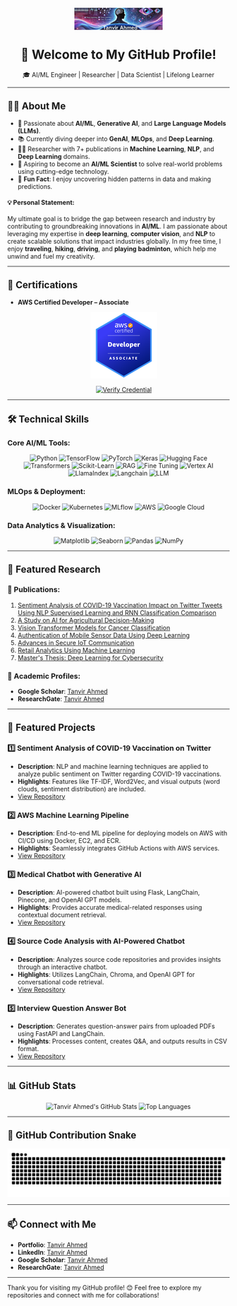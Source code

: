 <p align="center" style="height: 50px; overflow: hidden;">
  <img src="https://github.com/tanvircs/tanvircs/raw/main/banner.png" alt="Tanvir Ahmed GitHub Banner" style="height: 100%; object-fit: cover;">
</p>

<h1 align="center">👋 Welcome to My GitHub Profile!</h1>

<p align="center">
  🎓 AI/ML Engineer | Researcher | Data Scientist | Lifelong Learner
</p>

---

## 👨‍💻 About Me
- 🧠 Passionate about **AI/ML**, **Generative AI**, and **Large Language Models (LLMs)**.
- 📚 Currently diving deeper into **GenAI**, **MLOps**, and **Deep Learning**.
- 🧑‍🔬 Researcher with 7+ publications in **Machine Learning**, **NLP**, and **Deep Learning** domains.
- 🎯 Aspiring to become an **AI/ML Scientist** to solve real-world problems using cutting-edge technology.
- 🌟 **Fun Fact**: I enjoy uncovering hidden patterns in data and making predictions.

#### 💡 Personal Statement:
My ultimate goal is to bridge the gap between research and industry by contributing to groundbreaking innovations in **AI/ML**. I am passionate about leveraging my expertise in **deep learning**, **computer vision**, and **NLP** to create scalable solutions that impact industries globally. In my free time, I enjoy **traveling**, **hiking**, **driving**, and **playing badminton**, which help me unwind and fuel my creativity.

---

## 🔖 Certifications
- **AWS Certified Developer – Associate**  
   <p align="center">
    <img src="https://github.com/tanvircs/tanvircs/raw/main/aws.png" alt="AWS Badge" width="150" />
  </p> 
  <p align="center">
    <a href="https://www.credly.com/badges/c291cf25-b292-4b8d-b83a-45af9322026b" target="_blank">
      <img src="https://img.shields.io/badge/Verify%20Credential-FF9900?style=for-the-badge&logo=amazon-aws&logoColor=white" alt="Verify Credential">
    </a>
  </p>

---

## 🛠️ Technical Skills

### Core AI/ML Tools:
<div align="center">
  <img src="https://img.shields.io/badge/Python-3776AB?style=for-the-badge&logo=python&logoColor=white" alt="Python" />
  <img src="https://img.shields.io/badge/TensorFlow-FF6F00?style=for-the-badge&logo=tensorflow&logoColor=white" alt="TensorFlow" />
  <img src="https://img.shields.io/badge/PyTorch-EE4C2C?style=for-the-badge&logo=pytorch&logoColor=white" alt="PyTorch" />
  <img src="https://img.shields.io/badge/Keras-D00000?style=for-the-badge&logo=keras&logoColor=white" alt="Keras" />
  <img src="https://img.shields.io/badge/Hugging--Face-FFB800?style=for-the-badge&logo=huggingface&logoColor=white" alt="Hugging Face" />
  <img src="https://img.shields.io/badge/Transformers-F4A261?style=for-the-badge&logo=huggingface&logoColor=white" alt="Transformers" />
  <img src="https://img.shields.io/badge/Scikit--Learn-F7931E?style=for-the-badge&logo=scikit-learn&logoColor=white" alt="Scikit-Learn" />
  <img src="https://img.shields.io/badge/Rag-F7931E?style=for-the-badge&logo=rag&logoColor=white" alt="RAG" />
  <img src="https://img.shields.io/badge/Fine--Tuning-FFB800?style=for-the-badge&logo=finetuning&logoColor=white" alt="Fine Tuning" />
  <img src="https://img.shields.io/badge/Vertex--AI-FFB800?style=for-the-badge&logo=vertexai&logoColor=white" alt="Vertex AI" />
  <img src="https://img.shields.io/badge/Llama--Index-F7931E?style=for-the-badge&logo=llamaindex&logoColor=white" alt="LlamaIndex" />
  <img src="https://img.shields.io/badge/Langchain-F7931E?style=for-the-badge&logo=langchain&logoColor=white" alt="Langchain" />
  <img src="https://img.shields.io/badge/LLM-F7931E?style=for-the-badge&logo=llm&logoColor=white" alt="LLM" />
</div>

### MLOps & Deployment:
<div align="center">
  <img src="https://img.shields.io/badge/Docker-2496ED?style=for-the-badge&logo=docker&logoColor=white" alt="Docker" />
  <img src="https://img.shields.io/badge/Kubernetes-326CE5?style=for-the-badge&logo=kubernetes&logoColor=white" alt="Kubernetes" />
  <img src="https://img.shields.io/badge/MLflow-0194E2?style=for-the-badge&logo=mlflow&logoColor=white" alt="MLflow" />
  <img src="https://img.shields.io/badge/AWS-FF9900?style=for-the-badge&logo=amazon-aws&logoColor=white" alt="AWS" />
  <img src="https://img.shields.io/badge/Google%20Cloud-4285F4?style=for-the-badge&logo=google-cloud&logoColor=white" alt="Google Cloud" />
</div>

### Data Analytics & Visualization:
<div align="center">
  <img src="https://img.shields.io/badge/Matplotlib-11557C?style=for-the-badge&logoColor=white" alt="Matplotlib" />
  <img src="https://img.shields.io/badge/Seaborn-3793EF?style=for-the-badge&logoColor=white" alt="Seaborn" />
  <img src="https://img.shields.io/badge/Pandas-150458?style=for-the-badge&logo=pandas&logoColor=white" alt="Pandas" />
  <img src="https://img.shields.io/badge/NumPy-013243?style=for-the-badge&logo=numpy&logoColor=white" alt="NumPy" />
</div>

---

## 📂 Featured Research

### 📜 Publications:
1. [Sentiment Analysis of COVID-19 Vaccination Impact on Twitter Tweets Using NLP Supervised Learning and RNN Classification Comparison](https://ieeexplore.ieee.org/abstract/document/10609886)  
2. [A Study on AI for Agricultural Decision-Making](https://ieeexplore.ieee.org/abstract/document/10609927)  
3. [Vision Transformer Models for Cancer Classification](https://ieeexplore.ieee.org/abstract/document/10609953)  
4. [Authentication of Mobile Sensor Data Using Deep Learning](https://ieeexplore.ieee.org/abstract/document/10609925)  
5. [Advances in Secure IoT Communication](https://link.springer.com/chapter/10.1007/978-981-97-6106-7_15)  
6. [Retail Analytics Using Machine Learning](https://ieeexplore.ieee.org/abstract/document/10459734)  
7. [Master's Thesis: Deep Learning for Cybersecurity](https://www.proquest.com/openview/b01df5dde9b28eeefad90b6ba4b75bab/1?pq-origsite=gscholar&cbl=18750&diss=y)

### 🔗 Academic Profiles:
- **Google Scholar**: [Tanvir Ahmed](https://scholar.google.com/citations?user=H-mZQuEAAAAJ&hl=en&oi=ao)  
- **ResearchGate**: [Tanvir Ahmed](https://www.researchgate.net/profile/Tanvir_Ahmed106)

---

## 🚀 Featured Projects

### 1️⃣ Sentiment Analysis of COVID-19 Vaccination on Twitter
- **Description**: NLP and machine learning techniques are applied to analyze public sentiment on Twitter regarding COVID-19 vaccinations.
- **Highlights**: Features like TF-IDF, Word2Vec, and visual outputs (word clouds, sentiment distribution) are included.
- [View Repository](https://github.com/tanvircs/Sentiment-Analysis-of-COVID-19-Vaccination-on-Twitter)

### 2️⃣ AWS Machine Learning Pipeline
- **Description**: End-to-end ML pipeline for deploying models on AWS with CI/CD using Docker, EC2, and ECR.
- **Highlights**: Seamlessly integrates GitHub Actions with AWS services.
- [View Repository](https://github.com/tanvircs/Aws-Machine-Learning-Pipeline)

### 3️⃣ Medical Chatbot with Generative AI
- **Description**: AI-powered chatbot built using Flask, LangChain, Pinecone, and OpenAI GPT models.
- **Highlights**: Provides accurate medical-related responses using contextual document retrieval.
- [View Repository](https://github.com/tanvircs/Gen-AI-Mastery-Projects/tree/main/End-to-End-Projects/Medical-Chatbot)

### 4️⃣ Source Code Analysis with AI-Powered Chatbot
- **Description**: Analyzes source code repositories and provides insights through an interactive chatbot.
- **Highlights**: Utilizes LangChain, Chroma, and OpenAI GPT for conversational code retrieval.
- [View Repository](https://github.com/tanvircs/Gen-AI-Mastery-Projects/tree/main/End-to-End-Projects/Source-Code-Analysis)

### 5️⃣ Interview Question Answer Bot
- **Description**: Generates question-answer pairs from uploaded PDFs using FastAPI and LangChain.
- **Highlights**: Processes content, creates Q&A, and outputs results in CSV format.
- [View Repository](https://github.com/tanvircs/Gen-AI-Mastery-Projects/tree/main/Langchain-Projects/Interview-Question-Answer-Bot)

---

## 📊 GitHub Stats

<p align="center">
  <img src="https://github-readme-stats.vercel.app/api?username=tanvircs&show_icons=true&theme=dracula" alt="Tanvir Ahmed's GitHub Stats" />
  <img src="https://github-readme-stats.vercel.app/api/top-langs/?username=tanvircs&layout=compact&theme=dracula" alt="Top Languages" />
</p>

---

## 🐍 GitHub Contribution Snake

<picture>
  <source media="(prefers-color-scheme: dark)" srcset="https://raw.githubusercontent.com/tanvircs/tanvircs/output/github-snake-dark.svg" />
  <source media="(prefers-color-scheme: light)" srcset="https://raw.githubusercontent.com/tanvircs/tanvircs/output/github-snake.svg" />
  <img alt="github-snake" src="https://raw.githubusercontent.com/tanvircs/tanvircs/output/github-snake.svg" />
</picture>

---

## 📫 Connect with Me
- **Portfolio**: [Tanvir Ahmed](https://t-ahmed.com/)  
- **LinkedIn**: [Tanvir Ahmed](https://www.linkedin.com/in/badhon-007v1/)  
- **Google Scholar**: [Tanvir Ahmed](https://scholar.google.com/citations?user=H-mZQuEAAAAJ&hl=en&oi=ao)  
- **ResearchGate**: [Tanvir Ahmed](https://www.researchgate.net/profile/Tanvir_Ahmed106)  

---

Thank you for visiting my GitHub profile! 😊 Feel free to explore my repositories and connect with me for collaborations!
